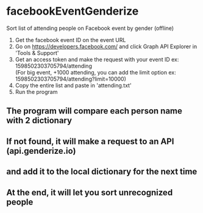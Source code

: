 # facebookEventGenderize
Sort list of attending people on Facebook event by gender (offline)

1) Get the facebook event ID on the event URL                                                                     
2) Go on https://developers.facebook.com/ and click Graph API Explorer in 'Tools & Support'                                
3) Get an access token and make the request with your event ID  ex:                                                
 1598502303705794/attending                                                                                                
 (For big event, +1000 attending, you can add the limit option ex: 1598502303705794/attending?limit=10000)                
 4) Copy the entire list and paste in 'attending.txt'                                                                    
 5) Run the program                                                                                                            
                                                                                                                             
 ## The program will compare each person name with 2 dictionary       ##                                                        
 ## If not found, it will make a request to an API (api.genderize.io) ##                                                     
 ## and add it to the local dictionary for the next time              ##                                                     
 ## At the end, it will let you sort unrecognized people              ##                                                     
